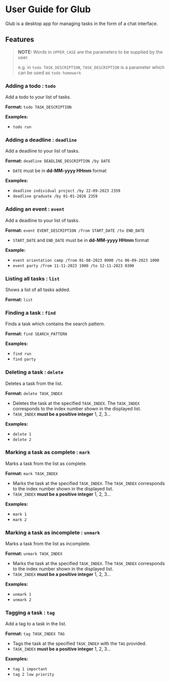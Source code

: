 # User Guide for Glub
Glub is a desktop app for managing tasks in the form of a chat interface.

## Features
> **NOTE:**
> Words in `UPPER_CASE` are the parameters to be supplied by the user.
>
> e.g. in `todo TASK_DESCRIPTION`, `TASK_DESCRIPTION` is a parameter which can be used as `todo homework`

### Adding a todo : `todo`
Add a todo to your list of tasks.

**Format:** `todo TASK_DESCRIPTION`

**Examples:**
* `todo run`

### Adding a deadline : `deadline`

Add a deadline to your list of tasks.

**Format:** `deadline DEADLINE_DESCRIPTION /by DATE`
* `DATE` must be in **dd-MM-yyyy HHmm** format

**Examples:**
* `deadline individual project /by 22-09-2023 2359`
* `deadline graduate /by 01-01-2026 2359`

### Adding an event : `event`
Add a deadline to your list of tasks.

**Format:** `event EVENT_DESCRIPTION /from START_DATE /to END_DATE`
* `START_DATE` and `END_DATE` must be in **dd-MM-yyyy HHmm** format

**Example:**
* `event orientation camp /from 01-08-2023 0900 /to 06-09-2023 1000`
* `event party /from 11-11-2023 1900 /to 12-11-2023 0300`

### Listing all tasks : `list`
Shows a list of all tasks added.

**Format:** `list`

### Finding a task : `find`
Finds a task which contains the search pattern.

**Format:** `find SEARCH_PATTERN`

**Examples:**
* `find run`
* `find party`

### Deleting a task : `delete`
Deletes a task from the list.

**Format:** `delete TASK_INDEX`
* Deletes the task at the specified `TASK_INDEX`. The `TASK_INDEX` corresponds to the index number shown in the displayed list.
* `TASK_INDEX` **must be a positive integer** 1, 2, 3...

**Examples:**
* `delete 1`
* `delete 2`

### Marking a task as complete : `mark`
Marks a task from the list as complete.

**Format:** `mark TASK_INDEX`
* Marks the task at the specified `TASK_INDEX`. The `TASK_INDEX`  corresponds to the index number shown in the displayed list.
* `TASK_INDEX` **must be a positive integer** 1, 2, 3...

**Examples:**
* `mark 1`
* `mark 2`

### Marking a task as incomplete : `unmark`
Marks a task from the list as incomplete.

**Format:** `unmark TASK_INDEX`
* Marks the task at the specified `TASK_INDEX`. The `TASK_INDEX`  corresponds to the index number shown in the displayed list.
* `TASK_INDEX` **must be a positive integer** 1, 2, 3...

**Examples:**
* `unmark 1`
* `unmark 2`

### Tagging a task : `tag`
Add a tag to a task in the list.

**Format:** `tag TASK_INDEX TAG`
* Tags the task at the specified `TASK_INDEX` with the `TAG` provided.
* `TASK_INDEX` **must be a positive integer** 1, 2, 3...

**Examples:**
* `tag 1 important`
* `tag 2 low priority`

